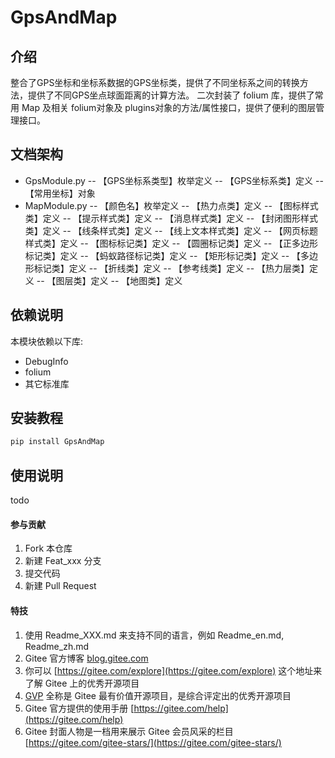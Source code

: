 # GpsAndMap

## 介绍

整合了GPS坐标和坐标系数据的GPS坐标类，提供了不同坐标系之间的转换方法，提供了不同GPS坐点球面距离的计算方法。
二次封装了 folium 库，提供了常用 Map 及相关 folium对象及 plugins对象的方法/属性接口，提供了便利的图层管理接口。

## 文档架构

- GpsModule.py
 -- 【GPS坐标系类型】枚举定义
 -- 【GPS坐标系类】定义
 -- 【常用坐标】对象
- MapModule.py
-- 【颜色名】枚举定义
-- 【热力点类】定义
-- 【图标样式类】定义
-- 【提示样式类】定义
-- 【消息样式类】定义
-- 【封闭图形样式类】定义
-- 【线条样式类】定义
-- 【线上文本样式类】定义
-- 【网页标题样式类】定义
-- 【图标标记类】定义
-- 【圆圈标记类】定义
-- 【正多边形标记类】定义
-- 【蚂蚁路径标记类】定义
-- 【矩形标记类】定义
-- 【多边形标记类】定义
-- 【折线类】定义
-- 【参考线类】定义
-- 【热力层类】定义
-- 【图层类】定义
-- 【地图类】定义


## 依赖说明
本模块依赖以下库:
- DebugInfo
- folium
- 其它标准库


## 安装教程
```bash
pip install GpsAndMap
```

## 使用说明
todo


#### 参与贡献

1. Fork 本仓库
2. 新建 Feat_xxx 分支
3. 提交代码
4. 新建 Pull Request

#### 特技

1. 使用 Readme\_XXX.md 来支持不同的语言，例如 Readme\_en.md, Readme\_zh.md
2. Gitee 官方博客 [blog.gitee.com](https://blog.gitee.com)
3. 你可以 [https://gitee.com/explore](https://gitee.com/explore) 这个地址来了解 Gitee 上的优秀开源项目
4. [GVP](https://gitee.com/gvp) 全称是 Gitee 最有价值开源项目，是综合评定出的优秀开源项目
5. Gitee 官方提供的使用手册 [https://gitee.com/help](https://gitee.com/help)
6. Gitee 封面人物是一档用来展示 Gitee 会员风采的栏目 [https://gitee.com/gitee-stars/](https://gitee.com/gitee-stars/)
